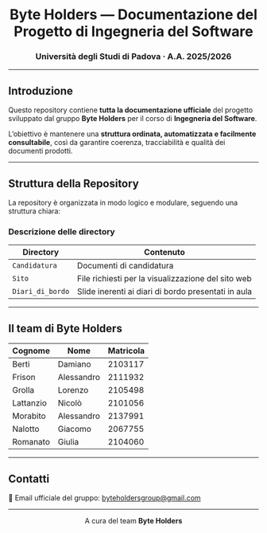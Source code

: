 <div align="center">

# Byte Holders — Documentazione del Progetto di Ingegneria del Software  
### Università degli Studi di Padova · A.A. 2025/2026  

---

</div>

## Introduzione

Questo repository contiene **tutta la documentazione ufficiale** del progetto sviluppato dal gruppo **Byte Holders** per il corso di **Ingegneria del Software**.

L’obiettivo è mantenere una **struttura ordinata, automatizzata e facilmente consultabile**, così da garantire coerenza, tracciabilità e qualità dei documenti prodotti.

---

## Struttura della Repository

La repository è organizzata in modo logico e modulare, seguendo una struttura chiara:


### Descrizione delle directory  
| Directory            | Contenuto                                           | 
|----------------------|-----------------------------------------------------|
| `Candidatura`        | Documenti di candidatura                            | 
| `Sito`               | File richiesti per la visualizzazione del sito web  | 
| `Diari_di_bordo`     | Slide inerenti ai diari di bordo presentati in aula |

---

## Il team di Byte Holders  
| Cognome   | Nome         | Matricola |
|-----------|--------------|-----------|
| Berti     | Damiano      |  2103117  |
| Frison    | Alessandro   |  2111932  |
| Grolla    | Lorenzo      |  2105498  |
| Lattanzio | Nicolò       |  2101056  |
| Morabito  | Alessandro   |  2137991  |
| Nalotto   | Giacomo      |  2067755  |
| Romanato  | Giulia       |  2104060  |

---

## Contatti  
📧 Email ufficiale del gruppo: [byteholdersgroup@gmail.com](byteholdersgroup@gmail.com)

---

<div align="center">
 
A cura del team **Byte Holders**

</div>


